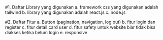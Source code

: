 #1.  Daftar Library yang digunakan
a. framework css yang digunakan adalah tailwind
b. library yang digunakan adalah react.js
c. node.js

#2. Daftar Fitur
a. Button (pagination, navigation, log out)
b. fitur login dan register
c. fitur detail card user
d. fitur safety untuk website biar tidak bisa diakses ketika belum login
e. responsive

